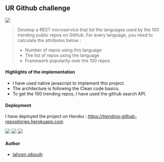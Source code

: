 ## UR Github challenge

![](https://www.imageupload.net/upload-image/2020/01/31/trending83a5b139a80caf72.png)

> Develop a REST microservice that list the languages used by the 100 trending public repos on GitHub.
> For every language, you need to calculate the attributes below :
> - Number of repos using this language
> - The list of repos using the language
> - Framework popularity over the 100 repos

#### Highlights of the implementation
* I have used native javascript to implement this project.
* The architecture is following the Clean code basics.
* To get the 100 trending repos, I have used the github search API.

#### Deployment
I have deployed the project on Heroku : https://trending-github-repositories.herokuapp.com

![](https://www.imageupload.net/upload-image/2020/01/31/screen1.png)
![](https://www.imageupload.net/upload-image/2020/01/31/screen2.png)
![](https://www.imageupload.net/upload-image/2020/01/31/screen3.png)

#### Author
* [lahcen sibouih](https://www.linkedin.com/in/lahcen-sibouih/)
